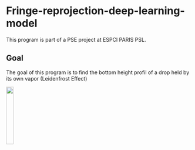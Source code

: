 # Fringe-reprojection-deep-learning-model

This program is part of a PSE project at ESPCI PARIS PSL.

## Goal

The goal of this program is to find the bottom height profil of a drop held by its own vapor (Leidenfrost Effect)

<p float="left">
  <img src="https://raw.githubusercontent.com/Vinwcent/Fringe-reprojection-deep-learning-modelPresentations_pics/Leiden.PNG" width=20% height=20%>
</p>
